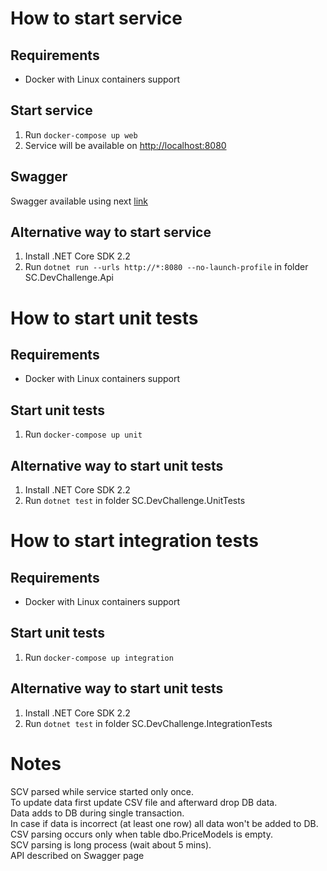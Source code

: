 # How to start service
## Requirements
- Docker with Linux containers support
## Start service
1. Run `docker-compose up web`
2. Service will be available on [http://localhost:8080](http://localhost:8080)
## Swagger
Swagger available using next [link](http://localhost:8080/swagger)
## Alternative way to start service
1. Install .NET Core SDK 2.2
2. Run `dotnet run --urls http://*:8080 --no-launch-profile` in folder SC.DevChallenge.Api
# How to start unit tests
## Requirements
- Docker with Linux containers support
## Start unit tests
1. Run `docker-compose up unit`
## Alternative way to start unit tests
1. Install .NET Core SDK 2.2
2. Run `dotnet test` in folder SC.DevChallenge.UnitTests
# How to start integration tests
## Requirements
- Docker with Linux containers support
## Start unit tests
1. Run `docker-compose up integration`
## Alternative way to start unit tests
1. Install .NET Core SDK 2.2
2. Run `dotnet test` in folder SC.DevChallenge.IntegrationTests
# Notes
SCV parsed while service started only once. <br />
To update data first update CSV file and afterward drop DB data. <br />
Data adds to DB during single transaction. <br />
In case if data is incorrect (at least one row) all data won't be added to DB. <br />
CSV parsing occurs only when table dbo.PriceModels is empty. <br />
SCV parsing is long process (wait about 5 mins). <br />
API described on Swagger page <br />